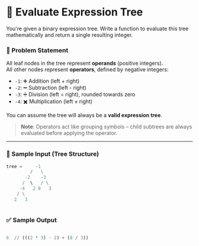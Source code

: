 # 🧮 Evaluate Expression Tree

You're given a binary expression tree. Write a function to evaluate this tree mathematically and return a single resulting integer.

### 📘 Problem Statement

All leaf nodes in the tree represent **operands** (positive integers).  
All other nodes represent **operators**, defined by negative integers:

- `-1`: ➕ Addition (left + right)
- `-2`: ➖ Subtraction (left - right)
- `-3`: ➗ Division (left ÷ right), rounded towards zero
- `-4`: ✖️ Multiplication (left × right)

You can assume the tree will always be a **valid expression tree**.

> **Note**: Operators act like grouping symbols – child subtrees are always evaluated before applying the operator.

---

### 🌳 Sample Input (Tree Structure)

```python
tree =     -1
         /   \
       -2    -3
      /  \   / \
     -4   2 8   3
    / \
   2   3
        
```

### ✅ Sample Output

```python

6  // (((2 * 3) - 2) + (8 / 3))

